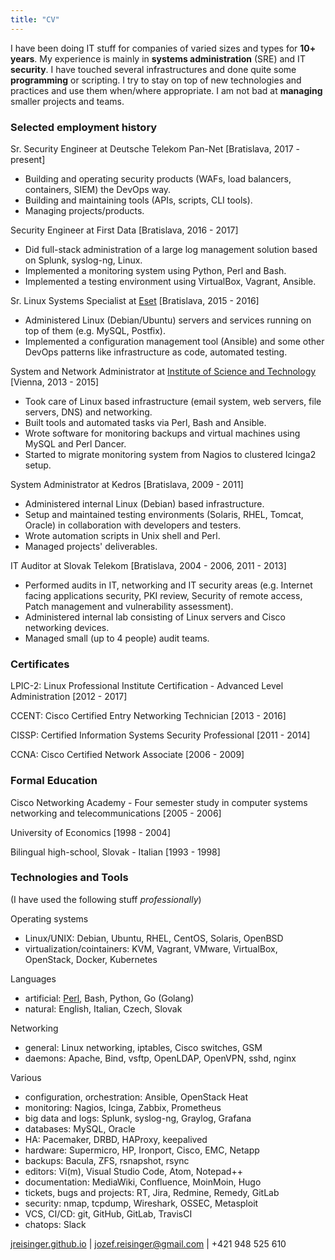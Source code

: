 ```yaml
---
title: "CV"
---
```


I have been doing IT stuff for companies of varied sizes and types for **10+ years**. My experience is mainly in **systems administration** (SRE) and IT **security**. I have touched several infrastructures and done quite some **programming** or scripting. I try to stay on top of new technologies and practices and use them when/where appropriate. I am not bad at **managing** smaller projects and teams.

### Selected employment history

Sr. Security Engineer
at Deutsche Telekom Pan-Net [Bratislava, 2017 - present]

* Building and operating security products (WAFs, load balancers, containers, SIEM) the DevOps way.
* Building and maintaining tools (APIs, scripts, CLI tools).
* Managing projects/products.

Security Engineer
at First Data [Bratislava, 2016 - 2017]

* Did full-stack administration of a large log management solution based on Splunk, syslog-ng, Linux.
* Implemented a monitoring system using Python, Perl and Bash.
* Implemented a testing environment using VirtualBox, Vagrant, Ansible.

Sr. Linux Systems Specialist
at [Eset](https://www.eset.com/) [Bratislava, 2015 - 2016]

* Administered Linux (Debian/Ubuntu) servers and services running on top of them (e.g.  MySQL, Postfix).
* Implemented a configuration management tool (Ansible) and some other DevOps patterns like infrastructure as code, automated testing.

System and Network Administrator
at [Institute of Science and Technology](https://ist.ac.at/) [Vienna, 2013 - 2015]

* Took care of Linux based infrastructure (email system, web servers, file servers, DNS) and networking.
* Built tools and automated tasks via Perl, Bash and Ansible.
* Wrote software for monitoring backups and virtual machines using MySQL and Perl Dancer.
* Started to migrate monitoring system from Nagios to clustered Icinga2 setup.

System Administrator
at Kedros [Bratislava, 2009 - 2011]

* Administered internal Linux (Debian) based infrastructure.
* Setup and maintained testing environments (Solaris, RHEL, Tomcat, Oracle) in collaboration with developers and testers.
* Wrote automation scripts in Unix shell and Perl.
* Managed projects' deliverables.

IT Auditor
at Slovak Telekom [Bratislava, 2004 - 2006, 2011 - 2013]

* Performed audits in IT, networking and IT security areas (e.g. Internet facing applications security, PKI review, Security of remote access, Patch management and vulnerability assessment).
* Administered internal lab consisting of Linux servers and Cisco networking devices.
* Managed small (up to 4 people) audit teams.

### Certificates

LPIC-2: Linux Professional Institute Certification - Advanced Level Administration [2012 - 2017]

CCENT: Cisco Certified Entry Networking Technician [2013 - 2016]

CISSP: Certified Information Systems Security Professional [2011 - 2014]

CCNA: Cisco Certified Network Associate [2006 - 2009]

### Formal Education

Cisco Networking Academy - Four semester study in computer systems networking and telecommunications [2005 - 2006]

University of Economics [1998 - 2004]

Bilingual high-school, Slovak - Italian [1993 - 1998]

### Technologies and Tools

(I have used the following stuff *professionally*)

Operating systems

* Linux/UNIX: Debian, Ubuntu, RHEL, CentOS, Solaris, OpenBSD
* virtualization/cointainers: KVM, Vagrant, VMware, VirtualBox, OpenStack, Docker, Kubernetes

Languages

* artificial: [Perl](https://www.perl.org/), Bash, Python, Go (Golang)
* natural: English, Italian, Czech, Slovak

Networking

* general: Linux networking, iptables, Cisco switches, GSM
* daemons: Apache, Bind, vsftp, OpenLDAP, OpenVPN, sshd, nginx

Various

* configuration, orchestration: Ansible, OpenStack Heat
* monitoring: Nagios, Icinga, Zabbix, Prometheus
* big data and logs: Splunk, syslog-ng, Graylog, Grafana
* databases: MySQL, Oracle
* HA: Pacemaker, DRBD, HAProxy, keepalived
* hardware: Supermicro, HP, Ironport, Cisco, EMC, Netapp
* backups: Bacula, ZFS, rsnapshot, rsync
* editors: Vi(m), Visual Studio Code, Atom, Notepad++
* documentation: MediaWiki, Confluence, MoinMoin, Hugo
* tickets, bugs and projects: RT, Jira, Redmine, Remedy, GitLab
* security: nmap, tcpdump, Wireshark, OSSEC, Metasploit
* VCS, CI/CD: git, GitHub, GitLab, TravisCI
* chatops: Slack

[jreisinger.github.io](http://jreisinger.github.io) | <jozef.reisinger@gmail.com> | +421 948 525 610
